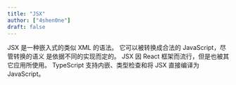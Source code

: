 ```yaml
---
title: "JSX"
author: ["4shen0ne"]
draft: false
---
```


JSX 是一种嵌入式的类似 XML 的语法。 它可以被转换成合法的 JavaScript，尽管转换的语义
是依据不同的实现而定的。 JSX 因 React 框架而流行，但是也被其它应用所使用。
TypeScript 支持内嵌、类型检查和将 JSX 直接编译为 JavaScript。
